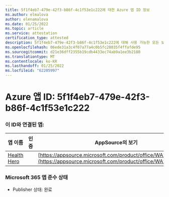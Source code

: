 ```yaml
---
title: 5f1f4eb7-479e-42f3-b86f-4c1f53e1c222에 대한 Azure 앱 ID 정보
ms.author: elmalova
author: elenamalova
ms.date: 01/25/2022
ms.topic: article
ms.service: attestation
certification_type: attested
description: 5f1f4eb7-479e-42f3-b86f-4c1f53e1c222에 대해 사용 가능한 모든 보안 및 규정 준수 정보입니다.
ms.openlocfilehash: 06ede31a3c4f07a77a4c0b5fc28035f4ffafde95
ms.sourcegitcommit: d21e36dff2355b19cdb4433ec74ab9a1ee3b2180
ms.translationtype: MT
ms.contentlocale: ko-KR
ms.lasthandoff: 01/25/2022
ms.locfileid: "62205997"
---
```

# <a name="azure-app-id-5f1f4eb7-479e-42f3-b86f-4c1f53e1c222"></a>Azure 앱 ID: 5f1f4eb7-479e-42f3-b86f-4c1f53e1c222


### <a name="apps-associated-with-this-id"></a>이 ID와 연결된 앱:
| **앱 이름** | **인증** | **AppSource의 보기** |
|--------------|---------------|-----------------------|
| [Health Hero](https://docs.microsoft.com/microsoft-365-app-certification/forward/WA200001405) |  | [https://appsource.microsoft.com/product/office/WA200001405](https://appsource.microsoft.com/product/office/WA200001405) |

### <a name="microsoft-365-app-compliance-status"></a>Microsoft 365 앱 준수 상태
- Publisher 상태: 완료
